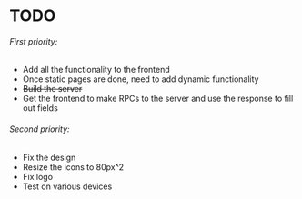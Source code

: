 # TODO

###### First priority:
* Add all the functionality to the frontend
* Once static pages are done, need to add dynamic functionality
* ~~Build the server~~
* Get the frontend to make RPCs to the server and use the response to fill out fields

###### Second priority:
* Fix the design
* Resize the icons to 80px^2
* Fix logo
* Test on various devices
